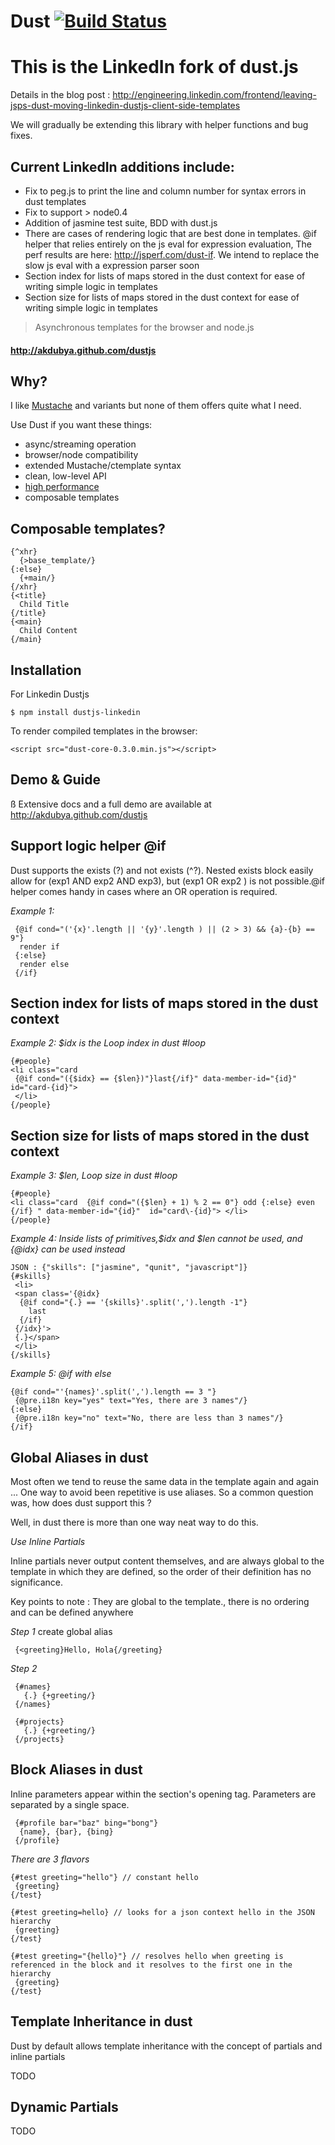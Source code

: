 Dust  [![Build Status](https://secure.travis-ci.org/linkedin/dustjs.png)](http://travis-ci.org/linkedin/dustjs)
====

This is the LinkedIn fork of dust.js
====================================

Details in the blog post : http://engineering.linkedin.com/frontend/leaving-jsps-dust-moving-linkedin-dustjs-client-side-templates

We will gradually be extending this library with helper functions and bug fixes. 

Current LinkedIn additions include:
--------------------------

* Fix to peg.js to print the line and column number for syntax errors in dust templates
* Fix to support > node0.4 
* Addition of jasmine test suite, BDD with dust.js 
* There are cases of rendering logic that are best done in templates. @if helper that relies entirely on the js eval for expression evaluation, The perf results are here: <http://jsperf.com/dust-if>. We intend to replace the slow js eval with a expression parser soon 
* Section index for lists of maps stored in the dust context for ease of writing simple logic in templates
* Section size for lists of maps stored in the dust context for ease of  writing simple logic in templates

> Asynchronous templates for the browser and node.js

#### <http://akdubya.github.com/dustjs> #

Why?
----

I like [Mustache](http://mustache.github.com) and variants but none of them offers quite what I need.

Use Dust if you want these things:

* async/streaming operation
* browser/node compatibility
* extended Mustache/ctemplate syntax
* clean, low-level API
* [high performance](http://akdubya.github.com/dustjs/benchmark/index.html)
* composable templates

Composable templates?
---------------------

    {^xhr}
      {>base_template/}
    {:else}
      {+main/}
    {/xhr}
    {<title}
      Child Title
    {/title}
    {<main}
      Child Content
    {/main}

Installation
------------

For Linkedin Dustjs

    $ npm install dustjs-linkedin

To render compiled templates in the browser:

    <script src="dust-core-0.3.0.min.js"></script>

Demo & Guide
------------
ß
Extensive docs and a full demo are available at <http://akdubya.github.com/dustjs>


**Support logic helper @if**
----------------------------

Dust supports the exists (?) and not exists (^?). Nested exists block easily allow for (exp1 AND exp2 AND exp3), but  (exp1 OR exp2 ) is not possible.@if helper comes handy in cases where an OR operation is required.

*Example 1:*

     {@if cond="('{x}'.length || '{y}'.length ) || (2 > 3) && {a}-{b} == 9"}
      render if
     {:else}
      render else
     {/if}

**Section index for lists of maps stored in the dust context**
---------------------------------------------------

*Example 2: $idx is the Loop index in dust #loop*

    {#people}
    <li class="card  
     {@if cond="({$idx} == {$len})"}last{/if}" data-member-id="{id}"  id="card-{id}">
     </li>
    {/people}

**Section size for lists of maps stored in the dust context**
----------------------------------------

*Example 3: $len, Loop size in dust #loop*

    {#people} 
    <li class="card  {@if cond="({$len} + 1) % 2 == 0"} odd {:else} even {/if} " data-member-id="{id}"  id="card\-{id}"> </li> 
    {/people}

*Example 4: Inside lists of primitives,$idx and $len cannot be used, and {@idx} can be used instead*

    JSON : {"skills": ["jasmine", "qunit", "javascript"]}
    {#skills}
     <li>
     <span class='{@idx}
      {@if cond="{.} == '{skills}'.split(',').length -1"}
        last
      {/if}
     {/idx}'>
     {.}</span> 
     </li>
    {/skills}

*Example 5: @if with else*   

    {@if cond="'{names}'.split(',').length == 3 "}
     {@pre.i18n key="yes" text="Yes, there are 3 names"/} 
    {:else}
     {@pre.i18n key="no" text="No, there are less than 3 names"/}
    {/if}

Global Aliases in dust
----------------------

Most often we tend to reuse the same data in the template again and again ... One way to avoid been repetitive is use aliases. So a common question was, how does dust support this ?

Well, in dust there is more than one way neat way to do this.

*Use Inline Partials*

Inline partials never output content themselves, and are always global to the template in which they are defined, so the order of their definition has no significance.

Key points to note : They are global to the template., there is no ordering and can be defined anywhere

*Step 1* create global alias

     {<greeting}Hello, Hola{/greeting}   

*Step 2*

     {#names}
       {.} {+greeting/} 
     {/names}

     {#projects}
       {.} {+greeting/}
     {/projects}



Block Aliases in dust
----------------------
Inline parameters appear within the section's opening tag. Parameters are separated by a single space.

     {#profile bar="baz" bing="bong"}
      {name}, {bar}, {bing}
     {/profile}

*There are 3 flavors*

    {#test greeting="hello"} // constant hello
     {greeting}
    {/test}

    {#test greeting=hello} // looks for a json context hello in the JSON hierarchy
     {greeting}
    {/test}

    {#test greeting="{hello}"} // resolves hello when greeting is referenced in the block and it resolves to the first one in the hierarchy
     {greeting}
    {/test}


Template Inheritance in dust
----------------------------

Dust by default allows template inheritance with the concept of partials and inline partials


TODO

Dynamic Partials
----------------

TODO